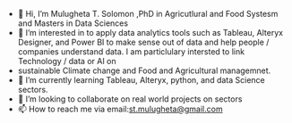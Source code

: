 - 👋 Hi, I’m Mulugheta T. Solomon ,PhD in Agricutlural and Food Systesm and Masters in Data Sciences
- 👀 I’m interested in to apply data analytics tools such as Tableau, Alteryx Designer, and Power BI to make sense out of data and help people / companies understand data. I am particlulary intersted to link Technology / data  or AI on 
- sustainable  Climate change and  Food and Agricultural managemnet.
- 🌱 I’m currently learning Tableau, Alteryx, python, and data Science sectors.
- 💞️ I’m looking to collaborate on real world projects on sectors
- 📫 How to reach me via email:st.mulugheta@gmail.com

<!---
stmulugheta/stmulugheta is a ✨ special ✨ repository because its `README.md` (this file) appears on your GitHub profile.
You can click the Preview link to take a look at your changes.
--->
